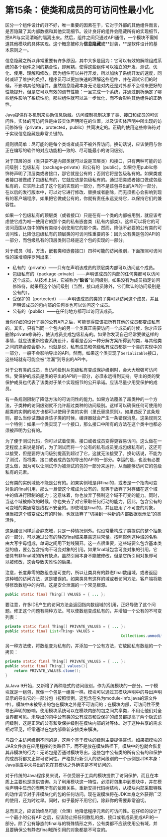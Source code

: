 # 第15条：使类和成员的可访问性最小化

区分一个组件设计的好不好，唯一重要的因素在于，它对于外部的其他组件而言，是否隐藏了其内部数据和其他实现细节。设计良好的组件会隐藏所有的实现细节，把API与实现清晰的隔离出来。然后，组件之间只通过API通信，一个模块不需知道其他模块的具体实现。这个概念被称为**信息隐藏**或**封装，**是软件设计的基本原则之一。

信息隐藏之所以非常重要有许多原因，其中大多是因为：它可以有效的解除组成系统的各个组件之间的耦合性，即解耦，使得这些组件可以独立的开发、测试、优化、使用、理解和修改。因为组件可以并行开发，所以加快了系统开发的速度，同时减轻了维护的负担，程序员可以更加快速的理解这些组件，并在调试它们的时候，不影响其他的组件。虽然信息隐藏本身无论是对内还是对外都不会带来更好的性能提升，但是它可以有效的调节性能：一旦完成一个系统，并通过剖析确定了哪些组件影响了系统性能，那些组件就可以进一步优化，而不会影响其他组件的正确性。

Java提供许多机制来协助信息隐藏。访问控制机制决定了类、接口和成员的可访问性。实体的可访问性是由该实体声明所在的位置，以及该实体声明中所出现的访问修饰符（private，protected，public）共同决定的。正确的使用这些修饰符对于实现信息隐藏是非常关键的。

规则很简单：尽可能的是每个类或者成员不被外界访问。换句话说，应该使用与你正在编写的软件的对应功能相一致的、尽可能最小的访问级别。

对于顶层的类（类只要不是内部类就可以说是顶层类）和接口，只有两种可能的访问级别：包级私有（package-private）和公有的（public）。如果你用public修饰符声明了顶层类或者接口，那它就是公有的；否则它将是包级私有的。如果类或者接口被做成了包级私有的，它就应该是包级私有的。通过把类或者接口做成包级私有的，它实际上成了这个包的实现的一部分，而不是该包导出的API的一部分，在以后的发行版本中，可以对它进行修改、替换或者删除，而无须担心会影响到现有的客户端程序。如果把它做成公有的，你就有责任永远支持它，以保持它们的兼容性。

如果一个包级私有的顶层类（或者接口）只是在有一个类的内部被用到，就应该考虑使它成为唯一使用它的那个类的私有嵌套类（私有内部类）。这样可以将它的可访问范围从包中的所有类缩小到使用它的那个类。然而，降低不必要的公有类的可访问性，比降低包级私有的顶层类的可访问性重要的多：因为公有类是包的API的一部分，而包级私有的顶层类则已经是这个包的实现的一部分。

对于成员（域，方法，嵌套类和嵌套接口）四种可能的访问级别，下面按照可访问性的递增顺序罗列出来：

- 私有的（private）——只有在声明该成员的顶层类内部可以访问这个成员。
- 包级私有的（package-private）——声明该成员的内部的任何类都可以访问这个成员。从技术上讲，它被称为“**缺省**”访问级别，如果没有为成员指定访问修饰符，就采用这个访问级别（当然，接口成员除外，它们默认的访问级别是公有的）。
- 受保护的（portected）——声明该成员的类的子类可以访问这个成员，并且声明该成员的包内部的任何类也可以访问这个成员。
- 公有的（public）——在任何地方都可以访问该成员。

当你仔细的设计了类的公有API之后，可能觉得应该把所有其他的成员都变成私有的。其实，只有当同一个包内的另一个类真正需要访问一个成员的时候，你才应该删除private修饰符，使该成员变成包级私有的。如果你发现自己经常要做这样的事情，就应该重新检查系统设计，看看是否另一种分解方案所得到的类，与其他类之间的耦合度会更小。也就是说，私有成员和包级私有成员都是一个类的实现中的一部分，一般不会影响导出的API。然而，如果这个类实现了`Serializable`接口，这些域就有可能会被“泄漏”到导出的API中。

对于公有类的成员，当访问级别从包级私有变成保护级别时，会大大增强可访问性。受保护的成员是类的导出的API的一部分，必须永远得到支持。导出的类的受保护成员也代表了该类对于某个实现细节的公开承诺。应该尽量少用受保护的成员。

有一条规则限制了降低方法的可访问性的能力。如果方法覆盖了超类种的一个方法，子类种的访问级别就不允许超过类种的访问级别。这样可以确保任何可使用的超类的实例的地方也都可以使用子类的实例（里氏替换原则）。如果违反了这条规则，那么当你试图编译该子类的时候，编译器就会产生一条错误消息。这条规则又一个特例：如果一个类实现了一个接口，那么接口中所有的方法在这个类中也都必须被声明为公有的。

为了便于测试代码，你可以试着使类、接口或者成员变得更容易访问。这么做在一定程度上来说是好的，为了测试而将一个公有的私有成员变成包级私有的，这还可以接受，但是要将访问级别提高到超过了它，这就无法接受了。换句话说，不能为了测试，而将类、接口或者成员包的导出的API的一部分。幸运的是，也没有必要这么做，因为可以让测试作为被测试的包的一部分来运行，从而能够访问它的包级私有的元素。

公有类的实例域绝不能是公有的。如果实例域是非final的，或者是一个指向可变对象的final引用，那么一旦使这个域成为公有的，就等于放弃了对存储在这个域中的值进行限制的能力；这意味着，你也放弃了强制这个域不可变的能力。同时，当这个域被修改的时候，你也失去了对它采取任何行动的能力。因此，包含公有的可变域的类通常是线程不安全的。即使域是final的，并且应用了不可变的对象，但当把这个域变成公有的时候，也就放弃了“切换到一种新的内部数据表示法”的灵活性。

这条建议同样适合静态域，只是一种情况例外。假设常量构成了类提供的整个抽象的一部分，可以通过公有的静态final域来暴露这些常量。按照惯例这种域的名称由大写字母组成，单词之间用下划线隔开。这一点很重要，这些域要么包含基本类型的值，要么包含指向不可变对象的引用。如果final域包含可变对象的引用，它便具有非final域的所有缺点。虽然引用本身不能被修改，但是它所引用对象却可以被修改，这会导致灾难性的后果。

注意，长度非零的数组总是可变的，所以让类具有的静态final数组域，或者返回这种域的访问方法，这是错误的。如果类具有这样的域或者访问方法，客户端将能够修改数组中的内容。这是安全泄漏的一个常见根源。

```java
public static final Thing[] VALUES = { ... };
```

要注意，许多IDE产生的访问方法会返回指向数组域的引用，正好导致了这个问题。修正这个问题有两种方法。可以使数组变成私有的，并增加一个公有的不可变列表：

```java
private static final Thing[] PRIVATE_VALUES = { ... };
public static final List<Thing> VALUES = 
													Collections.unmodifiableList(Arrays.asList(PRIVATE_VALUES))
```

另一种方法使，将数组变为私有的，并添加一个公有方法，它放回私有数组的一个拷贝：

```java
private static final Thing[] PRIVATE_VALUES = { ... };
public static final Thing[] values(){
	return PRIVATE_VALUES.clone();
}
```

从Java 9开始，又新增了两种隐式的访问级别，作为系统模块的一部分。一个模块就是一组包，就像一个包是一组类一样。模块可以通过其模块声明中的导出声明显示的导出它的一部分包（按照惯例，这包含在名为module-info.java的源文件中）。模块中未被导出的包在模块之外是不可访问的；在模块内部，可访问性不受导出声明的影响。使用模块系统可以在模块内部的包之间共享类，不用让他们对全世界都可见。未导出的包中公有类的公有成员和受保护的成员都提高了两个隐式访问级别，这是正常的公有和受保护级别在模块内部的对等体。对于这种共享的需求相对罕见，经常通过在包内部重新安排类来解决。

与四个主访问级别不同的是，这两个基于模块的级别主要提供咨询。如果把模块的JAR文件放在应用程序的类路径下，而不是放在模块路径下，模块中的包就会恢复其非模块的行为：无论包是否通过模块导出，这些包中公有类的所有公有的和保护的成员将都又正常可访问性。严格执行新引入的访问级别的一个示例是JDK本身：Java类库中未导出的包在其模块之外确实是不可访问的。

对于传统的Java程序员来说，不仅受限于工具的模块提供了访问保护，而且在本质上主要也是提供咨询。为了利用模块这一特性，必须将包集中到模块中，并在模块声明中显示的表明所有的依赖关系，重新安排代码树结构，从模块内部采取特殊的动作调节对于非模块化的包的任何访问。现在说模块将在JDK本身之外获得广泛的使用，还为时过早。同时，似乎最好不用它们，除非你的需要非常迫切。

总而言之，应该始终尽可能（合理）地降低程序元素的可访问性。在仔细的设计了一个最小的公有API之后，应该防止把任何散乱的类、接口或者成员变成API的一部分。除了公有静态的final与的特殊情形之外，公有类都不应该使用公有域，并且要确保公有静态final域所引用的对象都是不可变的。